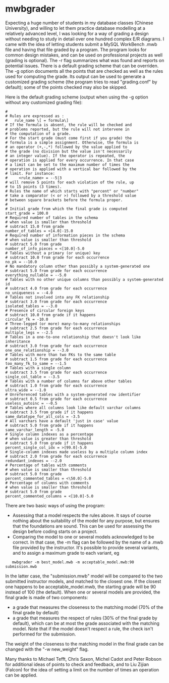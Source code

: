 # mwbgrader 
Expecting a huge number of students in my database classes (Chinese University), and willing to let them practice database modelling at a relatively advanced level, I was looking for a way of grading a design without needing to study in detail over one hundred complex E/R diagrams. I came with the idea of letting students submit a MySQL WorkBench .mwb file and having that file graded by a program.
The program looks for common design mistakes, and can be used on professional projects as well (grading is optional). The -r flag summarizes what was found and reports on potential issues.
There is a default grading scheme that can be overriden.
The -g option documents all the points that are checked as well as the rules used for computing the grade. Its output can be used to generate a customized grading scheme (the program tries to read "grading.conf" by default); some of the points checked may also be skipped.

Here is the default grading scheme (output when using the -g option without any customized grading file):

```
#
# Rules are expressed as :
#   rule_name \[ = formula\]
# If the formula is absent, the rule will be checked and
# problems reported, but the rule will not intervene in
# the computation of a grade.
# For the start grade (must come first if you grade) the
# formula is a simple assignment. Otherwise, the formula is
# an operator (+,-,*) followed by the value applied to
# the grade (no division but the value isn't necessarily
# an integer value). If the operator is repeated, the
# operation is applied for every occurrence. In that case
# a limit can be set to the maximum number of times the
# operation is applied with a vertical bar followed by the
# limit. For instance:
#     <rule_name> = --5|3
# will remove 5 points for each violation of the rule, up
# to 15 points (3 times).
# Rules the name of which starts with "percent" or "number"
# take a comparator (< or >) followed by a threshold value
# between square brackets before the formula proper.
# 
# Initial grade from which the final grade is computed
start_grade = 100.0
# Required number of tables in the schema
# when value is smaller than threshold
# subtract 15.0 from grade
number_of_tables = <[4.0]-15.0
# Required number of information pieces in the schema
# when value is smaller than threshold
# subtract 5.0 from grade
number_of_info_pieces = <[10.0]-5.0
# Tables without a primary (or unique) key
# subtract 10.0 from grade for each occurrence
no_pk = --10.0
# No mandatory column other than possibly a system-generated one
# subtract 5.0 from grade for each occurrence
everything_nullable = --5.0
# Tables with no other unique columns than possibly a system-generated id
# subtract 4.0 from grade for each occurrence
no_uniqueness = --4.0
# Tables not involved into any FK relationship
# subtract 3.0 from grade for each occurrence
isolated_tables = --3.0
# Presence of circular foreign keys
# subtract 10.0 from grade if it happens
circular_fk = -10.0
# Three-legged (or more) many-to-many relationships
# subtract 2.5 from grade for each occurrence
multiple_legs = --2.5
# Tables in a one-to-one relationship that doesn't look like inheritance
# subtract 3.0 from grade for each occurrence
one_one_relationship = --3.0
# Tables with more than two FKs to the same table
# subtract 1.5 from grade for each occurrence
too_many_fk_to_same = --1.5
# Tables with a single column
# subtract 3.5 from grade for each occurrence
single_col_table = --3.5
# Tables with a number of columns far above other tables
# subtract 1.0 from grade for each occurrence
ultra_wide = --1.0
# Unreferenced tables with a system-generated row identifier
# subtract 0.5 from grade for each occurrence
useless_autoinc = --0.5
# Tables where all columns look like default varchar columns
# subtract 3.5 from grade if it happens
same_datatype_for_all_cols = -3.5
# All varchars have a default 'just in case' value
# subtract 5.0 from grade if it happens
same_varchar_length = -5.0
# Single column indexes as a percentage
# when value is greater than threshold
# subtract 5.0 from grade if it happens
percent_single_col_idx = >[99.0]-5.0
# Single-column indexes made useless by a multiple column index
# subtract 2.0 from grade for each occurrence
redundant_indexes = --2.0
# Percentage of tables with comments
# when value is smaller than threshold
# subtract 5.0 from grade
percent_commented_tables = <\50.0]-5.0
# Percentage of columns with comments
# when value is smaller than threshold
# subtract 5.0 from grade
percent_commented_columns = <[10.0]-5.0
```

There are two basic ways of using the program:
 - Assessing that a model respects the rules above. It says of course nothing about the suitability of the model for any purpose, but ensures that the foundations are sound. This can be used for assessing the design before coding starts on a project.
 - Comparing the model to one or several models acknowledged to be correct. In that case, the -m flag can be followed by the name of a .mwb file provided by the instructor. It's possible to provide several variants, and to assign a maximum grade to each variant, eg
 ```
    mwbgrader -m best_model.mwb -m acceptable_model.mwb:90 submission.mwb
 ```
In the latter case, the "submission.mwb" model will be compared to the two submitted instructor models, and matched to the closest one. If the closest one happens to be acceptable_model.mwb, the starting grade will be 90 instead of 100 (the default). 
  When one or several models are provided, the final grade is made of two components:
   - a grade that measures the closeness to the matching model (70% of the final grade by default)
   - a grade that measures the respect of rules (30% of the final grade by default), which can be at most the grade associated with the matching model. Note that if the model doesn't respect a rule, the check isn't performed for the submission.

 The weight of the closeness to the matching model in the final grade can be changed with the "-w new_weight" flag.

Many thanks to Michael Tefft, Chris Saxon, Michel Cadot and Peter Robson for additional ideas of points to check and feedback, and to Liu Zijian (Falcon) for the idea of setting a limit on the number of times an operation can be applied.
